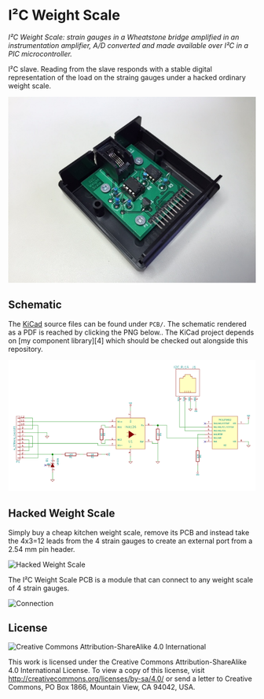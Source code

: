 I²C Weight Scale
================

_I²C Weight Scale: strain gauges in a Wheatstone bridge amplified in an
instrumentation amplifier, A/D converted and made available over I²C in a PIC
microcontroller._

I²C slave. Reading from the slave responds with a stable digital representation
of the load on the straing gauges under a hacked ordinary weight scale.

![Open Case](Pictures/open_case.jpg)


Schematic
---------

The [KiCad](http://www.kicad-pcb.org/) source files can be found under `PCB/`. The schematic rendered as a PDF is reached by clicking the PNG below.. The KiCad project depends on [my component library][4] which should be checked out alongside this repository.

[![Schematic](Pictures/i2cweightscale-schematic-0.1.0.png)](PCB/i2c-weight-scale-kicad/gerber_archive/i2cweightscale-schematic-0.1.0.pdf)


Hacked Weight Scale
-------------------

Simply buy a cheap kitchen weight scale, remove its PCB and instead take the 4x3=12 leads from the 4 strain gauges to create an external port from a 2.54 mm pin header.

![Hacked Weight Scale](Pictures/hacked_weight_scale.png)

The I²C Weight Scale PCB is a module that can connect to any weight scale of 4 strain gauges.

![Connection](Pictures/connection.png)


License
-------

![Creative Commons Attribution-ShareAlike 4.0 International](https://i.creativecommons.org/l/by-sa/4.0/88x31.png)

This work is licensed under the Creative Commons Attribution-ShareAlike 4.0 International License. To view a copy of this license, visit http://creativecommons.org/licenses/by-sa/4.0/ or send a letter to Creative Commons, PO Box 1866, Mountain View, CA 94042, USA.
